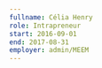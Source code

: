 ```yaml
---
fullname: Célia Henry
role: Intrapreneur
start: 2016-09-01
end: 2017-08-31
employer: admin/MEEM
---
```



